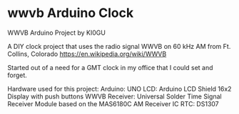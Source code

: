 # wwvb Arduino Clock
WWVB Arduino Project by KI0GU

A DIY clock project that uses the radio signal WWVB on 60 kHz AM from Ft. Collins, Colorado
https://en.wikipedia.org/wiki/WWVB

Started out of a need for a GMT clock in my office that I could set and forget.

Hardware used for this project:
Arduino: UNO
LCD: Arduino LCD Shield 16x2 Display with push buttons
WWVB Receiver: Universal Solder Time Signal Receiver Module based on the MAS6180C AM Receiver IC
RTC: DS1307
